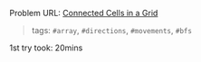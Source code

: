 Problem URL: [Connected Cells in a Grid](https://www.hackerrank.com/challenges/connected-cell-in-a-grid/problem)

> tags: `#array`, `#directions`, `#movements`, `#bfs`

1st try took: 20mins